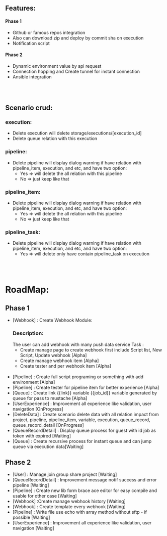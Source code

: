 ## Features:
  #### Phase 1
  - Github or famous repos integration
  - Also can download zip and deploy by commit sha on execution
  - Notification script
  #### Phase 2
  - Dynamic environment value by api request
  - Connection hopping and Create tunnel for instant connection 
  - Ansible integration

\
&nbsp;

## Scenario crud:
### execution:
  - Delete execution will delete storage/executions/[execution_id]
  - Delete queue relation with this execution
### pipeline:
  - Delete pipeline will display dialog warning if have relation with pipeline_item, execution, and etc, and have two option:
    - Yes => will delete the all relation with this pipeline
    - No => just keep like that
### pipeline_item:
  - Delete pipeline will display dialog warning if have relation with pipeline_item, execution, and etc, and have two option:
    - Yes => will delete the all relation with this pipeline
    - No => just keep like that
### pipeline_task:
  - Delete pipeline will display dialog warning if have relation with pipeline_item, execution, and etc, and have two option:
    - Yes => will delete only have contain pipeline_task on execution

\
&nbsp;

# RoadMap:
## Phase 1 
- [Webhook] : Create Webhook Module:
  ### Description:
  The user can add webhook with many push data service
  Task :
    - Create manage page to create webhook first include Script list, New Script, Update webhook [Alpha]
    - Create manage webhook item [Alpha]
    - Create tester and per webhook item  [Alpha]
    \
    &nbsp;
- [Pipeline] : Create full script programing or something with add environment [Alpha]
- [Pipeline] : Create tester for pipeline item for better experience [Alpha] 
- [Queue] : Create link {{link}} variable {{job_id}} variable generated by queue for pass to mustache [Alpha]
- [UserExperience] : Improvement all experience like validation, user navigation [OnProgress] 
- [DeleteData] : Create scenario delete data with all relation impact from project, pipeline, pipeline_item, variable, execution, queue_record, queue_record_detail [OnProgress]
- [QueueRecordDetail] : Display queue process for guest with id job as token with expired [Waiting]
- [Queue] : Create recursive process for instant queue and can jump queue via execution data[Waiting]

## Phase 2
- [User] : Manage join group share project [Waiting]
- [QueueRecordDetail] : Improvement message notif success and error pipeline [Waiting] 
- [Pipeline] : Create new lib form brace ace editor for easy compile and usable for other case [Waiting]
- [Webhook] :Create manage webhook history [Waiting]
- [Webhook] : Create template every webhook [Waiting]
- [Pipeline] : Write file use echo with array method without sftp - if possible [Waiting]
- [UserExperience] : Improvement all experience like validation, user navigation [Waiting]